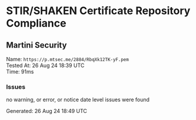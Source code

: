# STIR/SHAKEN Certificate Repository Compliance

## Martini Security

Name: `https://p.mtsec.me/2884/RbqXk12TK-yF.pem`\
Tested At: 26 Aug 24 18:39 UTC\
Time: 91ms

### Issues

no warning, or error, or notice date level issues were found

Generated: 26 Aug 24 18:49 UTC